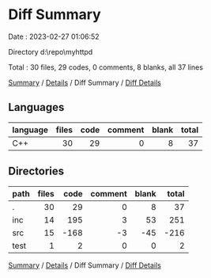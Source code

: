 # Diff Summary

Date : 2023-02-27 01:06:52

Directory d:\\repo\\myhttpd

Total : 30 files,  29 codes, 0 comments, 8 blanks, all 37 lines

[Summary](results.md) / [Details](details.md) / Diff Summary / [Diff Details](diff-details.md)

## Languages
| language | files | code | comment | blank | total |
| :--- | ---: | ---: | ---: | ---: | ---: |
| C++ | 30 | 29 | 0 | 8 | 37 |

## Directories
| path | files | code | comment | blank | total |
| :--- | ---: | ---: | ---: | ---: | ---: |
| . | 30 | 29 | 0 | 8 | 37 |
| inc | 14 | 195 | 3 | 53 | 251 |
| src | 15 | -168 | -3 | -45 | -216 |
| test | 1 | 2 | 0 | 0 | 2 |

[Summary](results.md) / [Details](details.md) / Diff Summary / [Diff Details](diff-details.md)